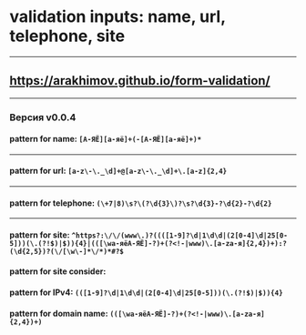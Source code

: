 # validation inputs: name, url, telephone, site
---
## https://arakhimov.github.io/form-validation/
---
### Версия v0.0.4

#### pattern for name: ```[А-ЯЁ][а-яё]+(-[А-ЯЁ][а-яё]+)*```
---
#### pattern for url: ```[a-z\-\._\d]+@[a-z\-\._\d]+\.[a-z]{2,4}```
---
#### pattern for telephone: ```(\+7|8)\s?\(?\d{3}\)?\s?\d{3}-?\d{2}-?\d{2}```
---
#### pattern for site: ```^https?:\/\/(www\.)?((([1-9]?\d|1\d\d|(2[0-4]\d|25[0-5]))(\.(?!$)|$)){4}|(([\wа-яёА-ЯЁ]-?)+(?<!-|www)\.[a-zа-я]{2,4})+):?(\d{2,5})?(\/[\w\-]*\/*)*#?$```
#### pattern for site consider: 
#### pattern for IPv4: ```(([1-9]?\d|1\d\d|(2[0-4]\d|25[0-5]))(\.(?!$)|$)){4}```
#### pattern for domain name: ```(([\wа-яёА-ЯЁ]-?)+(?<!-|www)\.[a-zа-я]{2,4})+)```
